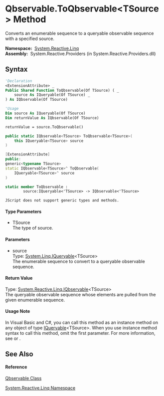 # Qbservable.ToQbservable\<TSource\> Method

Converts an enumerable sequence to a queryable observable sequence with a specified source.

**Namespace:**  [System.Reactive.Linq](System.Reactive.Linq\System.Reactive.Linq.md)  
**Assembly:**  System.Reactive.Providers (in System.Reactive.Providers.dll)

## Syntax

```vb
'Declaration
<ExtensionAttribute> _
Public Shared Function ToQbservable(Of TSource) ( _
    source As IQueryable(Of TSource) _
) As IQbservable(Of TSource)
```

```vb
'Usage
Dim source As IQueryable(Of TSource)
Dim returnValue As IQbservable(Of TSource)

returnValue = source.ToQbservable()
```

```csharp
public static IQbservable<TSource> ToQbservable<TSource>(
    this IQueryable<TSource> source
)
```

```c++
[ExtensionAttribute]
public:
generic<typename TSource>
static IQbservable<TSource>^ ToQbservable(
    IQueryable<TSource>^ source
)
```

```fsharp
static member ToQbservable : 
        source:IQueryable<'TSource> -> IQbservable<'TSource> 
```

```jscript
JScript does not support generic types and methods.
```

#### Type Parameters

- TSource  
  The type of source.

#### Parameters

- source  
  Type: [System.Linq.IQueryable](https://msdn.microsoft.com/en-us/library/Bb351562)\<TSource\>  
  The enumerable sequence to convert to a queryable observable sequence.

#### Return Value

Type: [System.Reactive.Linq.IQbservable](IQbservable\IQbservable(TSource).md)\<TSource\>  
The queryable observable sequence whose elements are pulled from the given enumerable sequence.

#### Usage Note

In Visual Basic and C\#, you can call this method as an instance method on any object of type [IQueryable](https://msdn.microsoft.com/en-us/library/Bb351562)\<TSource\>. When you use instance method syntax to call this method, omit the first parameter. For more information, see [](https://msdn.microsoft.com/en-us/library/Bb384936) or [](https://msdn.microsoft.com/en-us/library/Bb383977).

## See Also

#### Reference

[Qbservable Class](Qbservable\Qbservable.md)

[System.Reactive.Linq Namespace](System.Reactive.Linq\System.Reactive.Linq.md)

